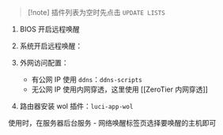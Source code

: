 > [!note] 插件列表为空时先点击 `UPDATE LISTS`

1. BIOS 开启远程唤醒
2. 系统开启远程唤醒：
3. 外网访问配置：
	- 有公网 IP 使用 `ddns`：`ddns-scripts`
	- 无公网 IP 使用内网穿透，这里使用 [[ZeroTier 内网穿透]]

4. 路由器安装 wol 插件：`luci-app-wol`

使用时，在服务器后台服务 - 网络唤醒标签页选择要唤醒的主机即可
